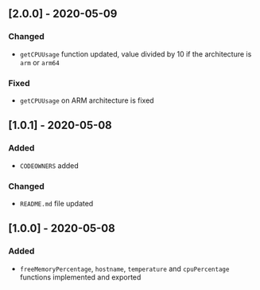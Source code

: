 ## [2.0.0] - 2020-05-09

### Changed

- `getCPUUsage` function updated, value divided by 10 if the architecture is `arm` or `arm64`

### Fixed

- `getCPUUsage` on ARM architecture is fixed

## [1.0.1] - 2020-05-08

### Added

- `CODEOWNERS` added

### Changed

- `README.md` file updated

## [1.0.0] - 2020-05-08

### Added

- `freeMemoryPercentage`, `hostname`, `temperature` and `cpuPercentage` functions implemented and exported